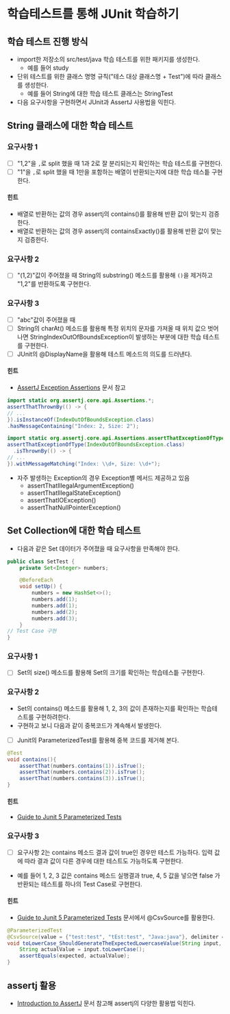 # 학습테스트를 통해 JUnit 학습하기

## 학습 테스트 진행 방식

* import한 저장소의 src/test/java 학습 테스트를 위한 패키지를 생성한다.
    * 예를 들어 study
* 단위 테스트를 위한 클래스 명명 규칙("테스 대상 클래스명 + Test")에 따라 클래스를 생성한다.
    * 예를 들어 String에 대한 학습 테스트 클래스는 StringTest
* 다음 요구사항을 구현하면서 JUnit과 AssertJ 사용법을 익힌다.

## String 클래스에 대한 학습 테스트

### 요구사항 1

* [ ] "1,2"을 `,`로 split 했을 때 1과 2로 잘 분리되는지 확인하는 학습 테스트를 구현한다.
* [ ] "1"을 `,`로 split 했을 때 1만을 포함하는 배열이 반환되는지에 대한 학습 테스틑 구현한다.

#### 힌트

* 배열로 반환하는 값의 경우 assertj의 contains()를 활용해 반환 값이 맞는지 검증한다.
* 배열로 반환하는 값의 경우 assertj의 containsExactly()를 활용해 반환 값이 맞는지 검증한다.

### 요구사항 2

* [ ] "(1,2)"값이 주어졌을 때 String의 substring() 메소드를 활용해 `()`을 제거하고 "1,2"를 반환하도록 구현한다.

### 요구사항 3

* [ ] "abc"값이 주어졌을 때
* [ ] String의 charAt() 메소드를 활용해 특정 위치의 문자를 가져올 때 위치 값으 벗어나면 StringIndexOutOfBoundsException이 발생하는 부분에 대한 학습 테스트를 구현한다.
* [ ] JUnit의 @DisplayName을 활용해 테스트 메소드의 의도를 드러낸다.

#### 힌트

* [AssertJ Exception Assertions](https://joel-costigliola.github.io/assertj/assertj-core-features-highlight.html#exception-assertion)
  문서 참고

```java
import static org.assertj.core.api.Assertions.*;
assertThatThrownBy(() -> {
// ...
}).isInstanceOf(IndexOutOfBoundsException.class)
.hasMessageContaining("Index: 2, Size: 2");
```

```java
import static org.assertj.core.api.Assertions.assertThatExceptionOfType;
assertThatExceptionOfType(IndexOutOfBoundsException.class)
  .isThrownBy(() -> {
// ...
}).withMessageMatching("Index: \\d+, Size: \\d+");
```

* 자주 발생하는 Exception의 경우 Exception별 메서드 제공하고 있음
    * assertThatIllegalArgumentException()
    * assertThatIllegalStateException()
    * assertThatIOException()
    * assertThatNullPointerException()

## Set Collection에 대한 학습 테스트

* 다음과 같은 Set 데이터가 주어졌을 때 요구사항을 만족해야 한다.

```java
public class SetTest {
    private Set<Integer> numbers;

    @BeforeEach
    void setUp() {
        numbers = new HashSet<>();
        numbers.add(1);
        numbers.add(1);
        numbers.add(2);
        numbers.add(3);
    }
// Test Case 구현
}
```

### 요구사항 1

* [ ] Set의 size() 메소드를 활용해 Set의 크기를 확인하는 학습테스틑 구현한다.

### 요구사항 2

* Set의 contains() 메소드를 활용해 1, 2, 3의 값이 존재하는지를 확인하는 학습테스트를 구현하려한다.
* 구현하고 보니 다음과 같이 중복코드가 계속해서 발생한다.
* [ ] Junit의 ParameterizedTest를 활용해 중복 코드를 제거해 본다.

```java
@Test
void contains(){
    assertThat(numbers.contains(1)).isTrue();
    assertThat(numbers.contains(2)).isTrue();
    assertThat(numbers.contains(3)).isTrue();
}
```

#### 힌트

* [Guide to Junit 5 Parameterized Tests](https://www.baeldung.com/parameterized-tests-junit-5)

### 요구사항 3

* [ ] 요구사항 2는 contains 메소드 결과 값이 true인 경우만 테스트 가능하다. 입력 값에 따라 결과 값이 다른 경우에 대한 테스트도 가능하도록 구현한다.
* 예를 들어 1, 2, 3 값은 contains 메소드 실행결과 true, 4, 5 값을 넣으면 false 가 반환되는 테스트를 하나의 Test Case로 구현한다.

#### 힌트

* [Guide to Junit 5 Parameterized Tests](https://www.baeldung.com/parameterized-tests-junit-5) 문서에서 @CsvSource를 활용한다.

```java
@ParameterizedTest
@CsvSource(value = {"test:test", "tEst:test", "Java:java"}, delimiter = ':')
void toLowerCase_ShouldGenerateTheExpectedLowercaseValue(String input, String expected) {
    String actualValue = input.toLowerCase();
    assertEquals(expected, actualValue);
}
```

## assertj 활용

* [Introduction to AssertJ](https://www.baeldung.com/introduction-to-assertj) 문서 참고해 assertj의 다양한 활용법 익힌다.
